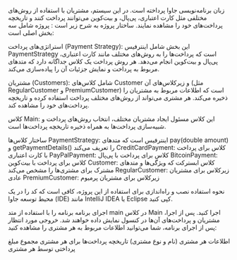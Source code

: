 زبان برنامه‌نویسی جاوا پرداخته است. در این سیستم، مشتریان با استفاده از روش‌های مختلفی مثل کارت اعتباری، پی‌پال، و بیت‌کوین می‌توانند پرداخت کنند و تاریخچه پرداخت‌های خود را مشاهده نمایند.
ساختار پروژه به شرح زیر است :
پروژه شامل سه بخش اصلی است:

استراتژی‌های پرداخت (Payment Strategy):
این بخش شامل اینترفیس PaymentStrategy است که پرداخت‌ها را به روش‌های مختلف مانند کارت اعتباری، پی‌پال و بیت‌کوین انجام می‌دهد.
هر روش پرداخت یک کلاس جداگانه دارد که متدهای مربوط به پرداخت و نمایش جزئیات آن را پیاده‌سازی می‌کند.

مشتریان (Customers):
شامل کلاس‌های Customer و زیرکلاس‌های آن (مثل RegularCustomer و PremiumCustomer) است که اطلاعات مربوط به مشتریان را ذخیره می‌کند.
هر مشتری می‌تواند از روش‌های مختلف پرداخت استفاده کرده و تاریخچه پرداخت‌های خود را مشاهده کند.

کلاس Main:
این کلاس مسئول ایجاد مشتریان مختلف، انتخاب روش‌های پرداخت و شبیه‌سازی پرداخت‌ها به همراه ذخیره تاریخچه پرداخت‌ها است.

ساختار کلاس‌ها
PaymentStrategy: اینترفیس است که متدهای pay(double amount) و getPaymentDetails() را تعریف می‌کند
CreditCardPayment: کلاس برای پرداخت با کارت اعتباری
PayPalPayment: کلاس برای پرداخت با پی‌پال
BitcoinPayment: کلاس برای پرداخت با بیت‌کوین
Customer: کلاس ابسترکت که ویژگی‌ها و متدهای مشترک برای مشتری‌ها را مشخص می‌کند
RegularCustomer: زیرکلاس برای مشتریان عادی
PremiumCustomer: زیرکلاس برای مشتریان پرمیوم

نحوه استفاده
نصب و راه‌اندازی
برای استفاده از این پروژه، کافی است که کد را در یک محیط توسعه جاوا (IDE) مانند IntelliJ IDEA یا Eclipse کپی کنید.

اجرای برنامه
برنامه را با استفاده از متد main در کلاس Main اجرا کنید.
پس از اجرا، مشتریان و پرداخت‌های آن‌ها در کنسول نمایش داده خواهند شد.
خروجی مورد انتظار
پس از اجرای برنامه، شما می‌توانید اطلاعات مربوط به هر مشتری را مشاهده کنید:

اطلاعات هر مشتری (نام و نوع مشتری)
تاریخچه پرداخت‌ها برای هر مشتری
مجموع مبلغ پرداختی توسط هر مشتری